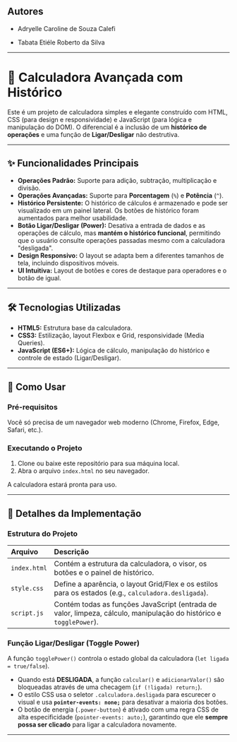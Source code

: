 ## Autores
* Adryelle Caroline de Souza Calefi


* Tabata Etiéle Roberto da Silva 

---
# 🧮 Calculadora Avançada com Histórico

Este é um projeto de calculadora simples e elegante construído com HTML, CSS (para design e responsividade) e JavaScript (para lógica e manipulação do DOM). O diferencial é a inclusão de um **histórico de operações** e uma função de **Ligar/Desligar** não destrutiva.

---

## ✨ Funcionalidades Principais

* **Operações Padrão:** Suporte para adição, subtração, multiplicação e divisão.
* **Operações Avançadas:** Suporte para **Porcentagem** (`%`) e **Potência** (`^`).
* **Histórico Persistente:** O histórico de cálculos é armazenado e pode ser visualizado em um painel lateral. Os botões de histórico foram aumentados para melhor usabilidade.
* **Botão Ligar/Desligar (Power):** Desativa a entrada de dados e as operações de cálculo, mas **mantém o histórico funcional**, permitindo que o usuário consulte operações passadas mesmo com a calculadora "desligada".
* **Design Responsivo:** O layout se adapta bem a diferentes tamanhos de tela, incluindo dispositivos móveis.
* **UI Intuitiva:** Layout de botões e cores de destaque para operadores e o botão de igual.

---

## 🛠️ Tecnologias Utilizadas

* **HTML5:** Estrutura base da calculadora.
* **CSS3:** Estilização, layout Flexbox e Grid, responsividade (Media Queries).
* **JavaScript (ES6+):** Lógica de cálculo, manipulação do histórico e controle de estado (Ligar/Desligar).

---

## 🚀 Como Usar

### Pré-requisitos

Você só precisa de um navegador web moderno (Chrome, Firefox, Edge, Safari, etc.).

### Executando o Projeto

1.  Clone ou baixe este repositório para sua máquina local.
2.  Abra o arquivo `index.html` no seu navegador.

A calculadora estará pronta para uso.

---

## 🔑 Detalhes da Implementação

### Estrutura do Projeto

| Arquivo | Descrição |
| :--- | :--- |
| `index.html` | Contém a estrutura da calculadora, o visor, os botões e o painel de histórico. |
| `style.css` | Define a aparência, o layout Grid/Flex e os estilos para os estados (e.g., `calculadora.desligada`). |
| `script.js` | Contém todas as funções JavaScript (entrada de valor, limpeza, cálculo, manipulação do histórico e `togglePower`). |

### Função Ligar/Desligar (Toggle Power)

A função `togglePower()` controla o estado global da calculadora (`let ligada = true/false`).

* Quando está **DESLIGADA**, a função `calcular()` e `adicionarValor()` são bloqueadas através de uma checagem (`if (!ligada) return;`).
* O estilo CSS usa o seletor `.calculadora.desligada` para escurecer o visual e usa **`pointer-events: none;`** para desativar a maioria dos botões.
* O botão de energia (`.power-button`) é ativado com uma regra CSS de alta especificidade (`pointer-events: auto;`), garantindo que ele **sempre possa ser clicado** para ligar a calculadora novamente.

---
